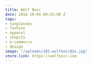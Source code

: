 ```yaml
---
title: Wolf Noir
date: 2016-10-04 09:35:00 Z
tags:
- sunglasses
- fashion
- apparel
- shopify
- e-commerce
- design
image: "/uploads/181-wolfnoir@2x.jpg"
store-link: https://wolfnoir.com
---
```



